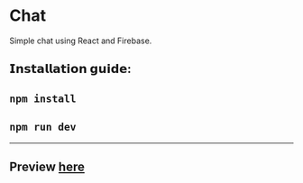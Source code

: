 <h1>Chat</h1>
Simple chat using React and Firebase.
<h2>𝗜𝗻𝘀𝘁𝗮𝗹𝗹𝗮𝘁𝗶𝗼𝗻 𝗴𝘂𝗶𝗱𝗲:</h2>

`npm install`
---
`npm run dev`
---

---
<h2>Preview <a href='https://residentsieeper.github.io/'>here</a></h2>
